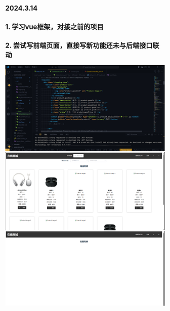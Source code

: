 ## 2024.3.14
## 1. 学习vue框架，对接之前的项目
## 2. 尝试写前端页面，直接写新功能还未与后端接口联动
![](/imgs/1.png)
![](/imgs/2.png)
![](/imgs/3.png)